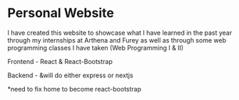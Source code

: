 # Personal Website

I have created this website to showcase what I have learned in the past year through my internships at Arthena and Furey as well as through some web programming classes I have taken (Web Programming I & II)

Frontend - React & React-Bootstrap

Backend - &will do either express or nextjs

*need to fix home to become react-bootstrap